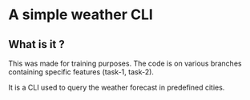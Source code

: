 # A simple weather CLI
## What is it ?
This was made for training purposes. The code is on various branches containing specific features (task-1, task-2). 

It is a CLI used to query the weather forecast in predefined cities.